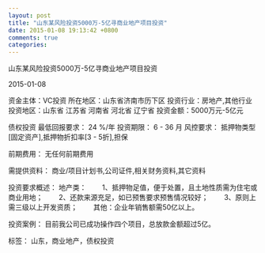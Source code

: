```yaml
---
layout: post
title: "山东某风险投资5000万-5亿寻商业地产项目投资"
date: 2015-01-08 19:13:42 +0800
comments: true
categories: 
---
```

山东某风险投资5000万-5亿寻商业地产项目投资



2015-01-08

资金主体：VC投资
所在地区：山东省济南市历下区
投资行业：房地产,其他行业
投资地区：山东省 江苏省 河南省 河北省 辽宁省
投资金额：5000万元-5亿元

债权投资
最低回报要求：
                            24 %/年
                                                                                投资期限：
                            6 - 36 月
                                                                                                                                        风控要求：
                            抵押物类型[固定资产],抵押物折扣率[3 - 5折],担保

前期费用：
无任何前期费用

需提供资料：
商业/项目计划书,公司证件,相关财务资料,其它资料

投资要求概述：
地产类：
　　1、抵押物足值，便于处置，且土地性质需为住宅或商业用地；
　　2、还款来源充足，如已预售要求预售情况较好；
　　3、原则上需三级以上开发资质；
　　其他：企业年销售额需50亿以上。

投资案例：
目前我公司已成功操作四个项目，总放款金额超过5亿。

标签：
山东，商业地产，债权投资

